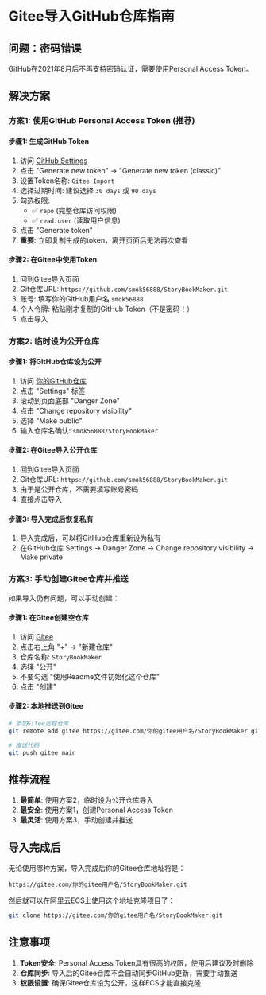 # Gitee导入GitHub仓库指南

## 问题：密码错误

GitHub在2021年8月后不再支持密码认证，需要使用Personal Access Token。

## 解决方案

### 方案1: 使用GitHub Personal Access Token (推荐)

#### 步骤1: 生成GitHub Token
1. 访问 [GitHub Settings](https://github.com/settings/tokens)
2. 点击 "Generate new token" → "Generate new token (classic)"
3. 设置Token名称: `Gitee Import`
4. 选择过期时间: 建议选择 `30 days` 或 `90 days`
5. 勾选权限:
   - ✅ `repo` (完整仓库访问权限)
   - ✅ `read:user` (读取用户信息)
6. 点击 "Generate token"
7. **重要**: 立即复制生成的token，离开页面后无法再次查看

#### 步骤2: 在Gitee中使用Token
1. 回到Gitee导入页面
2. Git仓库URL: `https://github.com/smok56888/StoryBookMaker.git`
3. 账号: 填写你的GitHub用户名 `smok56888`
4. 个人令牌: 粘贴刚才复制的GitHub Token（不是密码！）
5. 点击导入

### 方案2: 临时设为公开仓库

#### 步骤1: 将GitHub仓库设为公开
1. 访问 [你的GitHub仓库](https://github.com/smok56888/StoryBookMaker)
2. 点击 "Settings" 标签
3. 滚动到页面底部 "Danger Zone"
4. 点击 "Change repository visibility"
5. 选择 "Make public"
6. 输入仓库名确认: `smok56888/StoryBookMaker`

#### 步骤2: 在Gitee导入公开仓库
1. 回到Gitee导入页面
2. Git仓库URL: `https://github.com/smok56888/StoryBookMaker.git`
3. 由于是公开仓库，不需要填写账号密码
4. 直接点击导入

#### 步骤3: 导入完成后恢复私有
1. 导入完成后，可以将GitHub仓库重新设为私有
2. 在GitHub仓库 Settings → Danger Zone → Change repository visibility → Make private

### 方案3: 手动创建Gitee仓库并推送

如果导入仍有问题，可以手动创建：

#### 步骤1: 在Gitee创建空仓库
1. 访问 [Gitee](https://gitee.com)
2. 点击右上角 "+" → "新建仓库"
3. 仓库名称: `StoryBookMaker`
4. 选择 "公开"
5. 不要勾选 "使用Readme文件初始化这个仓库"
6. 点击 "创建"

#### 步骤2: 本地推送到Gitee
```bash
# 添加Gitee远程仓库
git remote add gitee https://gitee.com/你的gitee用户名/StoryBookMaker.git

# 推送代码
git push gitee main
```

## 推荐流程

1. **最简单**: 使用方案2，临时设为公开仓库导入
2. **最安全**: 使用方案1，创建Personal Access Token
3. **最灵活**: 使用方案3，手动创建并推送

## 导入完成后

无论使用哪种方案，导入完成后你的Gitee仓库地址将是：
```
https://gitee.com/你的gitee用户名/StoryBookMaker.git
```

然后就可以在阿里云ECS上使用这个地址克隆项目了：
```bash
git clone https://gitee.com/你的gitee用户名/StoryBookMaker.git
```

## 注意事项

1. **Token安全**: Personal Access Token具有很高的权限，使用后建议及时删除
2. **仓库同步**: 导入后的Gitee仓库不会自动同步GitHub更新，需要手动推送
3. **权限设置**: 确保Gitee仓库设为公开，这样ECS才能直接克隆